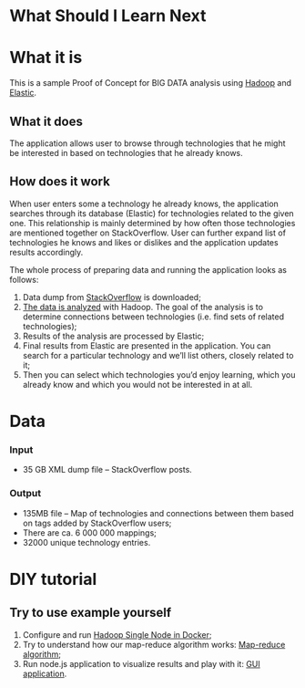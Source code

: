 ﻿What Should I Learn Next
========================

# What it is
This is a sample Proof of Concept for BIG DATA analysis using [Hadoop](https://hadoop.apache.org/) and [Elastic](https://www.elastic.co/).

## What it does
The application allows user to browse through technologies that he might be interested in based on technologies that he already knows.


## How does it work
When user enters some a technology he already knows, the application searches through its database (Elastic) for technologies related to the given one. This relationship is mainly determined by how often those technologies are mentioned together on StackOverflow. User can further expand list of technologies he knows and likes or dislikes and the application updates results accordingly.

The whole process of preparing data and running the application looks as follows:

1. Data dump from [StackOverflow](https://archive.org/details/stackexchange) is downloaded;
2. [The data is analyzed](big-data/map-reduce/README.md) with Hadoop. The goal of the analysis is to determine connections between technologies (i.e. find sets of related technologies);
3. Results of the analysis are processed by Elastic;
4. Final results from Elastic are presented in the application. You can search for a particular technology and we’ll list others, closely related to it;
5. Then you can select which technologies you’d enjoy learning, which you already know and which you would not be interested in at all.


# Data
### Input
* 35 GB XML dump file – StackOverflow posts.

### Output
* 135MB file – Map of technologies and connections between them based on tags added by StackOverflow users;
* There are ca. 6 000 000 mappings;
* 32000 unique technology entries.


# DIY tutorial
## Try to use example yourself
1. Configure and run [Hadoop Single Node in Docker](big-data/hadoop-in-docker/README.md);
2. Try to understand how our map-reduce algorithm works: [Map-reduce algorithm](big-data/map-reduce/README.md);
3. Run node.js application to visualize results and play with it: [GUI application](webapp/README.md).


